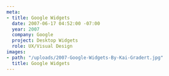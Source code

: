 ```yaml
---
meta:
- title: Google Widgets
  date: 2007-06-17 04:52:00 -07:00
  year: 2007
  company: Google
  project: Desktop Widgets
  role: UX/Visual Design
images:
- path: "/uploads/2007-Google-Widgets-By-Kai-Gradert.jpg"
  title: Google Widgets
---
```


